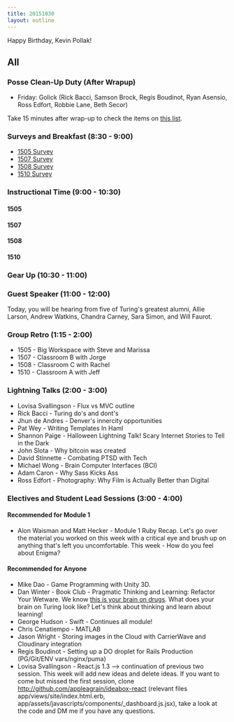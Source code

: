 ```yaml
---
title: 20151030
layout: outline
---
```


Happy Birthday, Kevin Pollak!

## All

### Posse Clean-Up Duty (After Wrapup)

* Friday: Golick (Rick Bacci, Samson Brock, Regis Boudinot, Ryan Asensio, Ross Edfort, Robbie Lane, Beth Secor)

Take 15 minutes after wrap-up to check the items on [this list](https://gist.github.com/rwarbelow/f5cfe4333402d043ef2e).

### Surveys and Breakfast (8:30 - 9:00)

* [1505 Survey](http://goo.gl/forms/fqQIv1feH2)
* [1507 Survey](http://goo.gl/forms/Q6uO7d6IQR)
* [1508 Survey](http://goo.gl/forms/nyLbRsrCNJ)
* [1510 Survey](http://goo.gl/forms/nYKIVZT8IO)

### Instructional Time (9:00 - 10:30)

#### 1505

#### 1507

#### 1508

#### 1510

### Gear Up (10:30 - 11:00)

### Guest Speaker (11:00 - 12:00)

Today, you will be hearing from five of Turing's greatest alumni, Allie Larson, Andrew Watkins, Chandra Carney, Sara Simon, and Will Faurot.

### Group Retro (1:15 - 2:00)

* 1505 - Big Workspace with Steve and Marissa
* 1507 - Classroom B with Jorge
* 1508 - Classroom C with Rachel
* 1510 - Classroom A with Jeff

### Lightning Talks (2:00 - 3:00)

* Lovisa Svallingson - Flux vs MVC outline
* Rick Bacci - Turing do's and dont's
* Jhun de Andres - Denver's innercity opportunities
* Pat Wey - Writing Templates In Haml
* Shannon Paige - Halloween Lightning Talk! Scary Internet Stories to Tell in the Dark
* John Slota - Why bitcoin was created
* David Stinnette - Combating PTSD with Tech
* Michael Wong - Brain Computer Interfaces (BCI)
* Adam Caron - Why Sass Kicks Ass
* Ross Edfort - Photography: Why Film is Actually Better than Digital

### Electives and Student Lead Sessions (3:00 - 4:00)

#### Recommended for Module 1

* Alon Waisman and Matt Hecker - Module 1 Ruby Recap. Let's go over the material you worked on this week with a critical eye and brush up on anything that's left you uncomfortable. This week - How do you feel about Enigma?

#### Recommended for Anyone

* Mike Dao - Game Programming with Unity 3D.
* Dan Winter - Book Club - Pragmatic Thinking and Learning: Refactor Your Wetware. We know [this is  your brain on drugs](https://www.youtube.com/watch?v=ub_a2t0ZfTs). What does your brain on Turing look like? Let's think about thinking and learn about learning!
* George Hudson - Swift - Continues all module!
* Chris Cenatiempo - MATLAB
* Jason Wright - Storing images in the Cloud with CarrierWave and Cloudinary integration
* Regis Boudinot - Setting up a DO droplet for Rails Production (PG/Git/ENV vars/nginx/puma)
* Lovisa Svallingson - React.js 1.3 --> continuation of previous two session. This week will add new ideas and delete ideas. If you want to come but missed the first
session, clone http://github.com/appleagrain/ideabox-react (relevant files app/views/site/index.html.erb, app/assets/javascripts/components/_dashboard.js.jsx),
take a look at the code and DM me if you have any questions.
